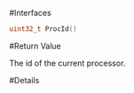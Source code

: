 #Interfaces

```cpp
uint32_t ProcId()
```

#Return Value

The id of the current processor.

#Details
